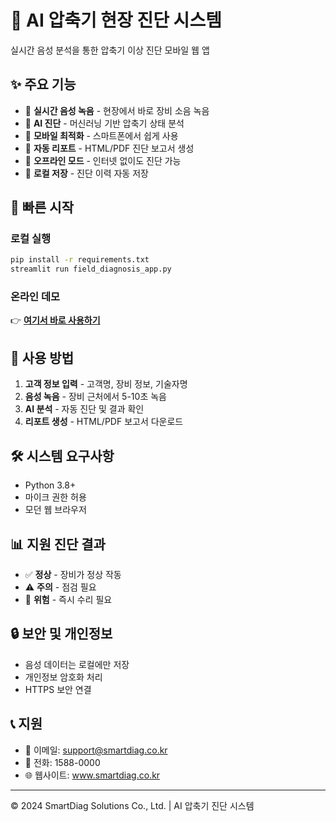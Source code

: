 # 🔧 AI 압축기 현장 진단 시스템

실시간 음성 분석을 통한 압축기 이상 진단 모바일 웹 앱

## ✨ 주요 기능

- 🎤 **실시간 음성 녹음** - 현장에서 바로 장비 소음 녹음
- 🤖 **AI 진단** - 머신러닝 기반 압축기 상태 분석
- 📱 **모바일 최적화** - 스마트폰에서 쉽게 사용
- 📄 **자동 리포트** - HTML/PDF 진단 보고서 생성
- 🔄 **오프라인 모드** - 인터넷 없이도 진단 가능
- 💾 **로컬 저장** - 진단 이력 자동 저장

## 🚀 빠른 시작

### 로컬 실행
```bash
pip install -r requirements.txt
streamlit run field_diagnosis_app.py
```

### 온라인 데모
👉 **[여기서 바로 사용하기](https://compressor-diagnosis.streamlit.app)**

## 📱 사용 방법

1. **고객 정보 입력** - 고객명, 장비 정보, 기술자명
2. **음성 녹음** - 장비 근처에서 5-10초 녹음
3. **AI 분석** - 자동 진단 및 결과 확인
4. **리포트 생성** - HTML/PDF 보고서 다운로드

## 🛠️ 시스템 요구사항

- Python 3.8+
- 마이크 권한 허용
- 모던 웹 브라우저

## 📊 지원 진단 결과

- ✅ **정상** - 장비가 정상 작동
- ⚠️ **주의** - 점검 필요
- 🚨 **위험** - 즉시 수리 필요

## 🔒 보안 및 개인정보

- 음성 데이터는 로컬에만 저장
- 개인정보 암호화 처리
- HTTPS 보안 연결

## 📞 지원

- 📧 이메일: support@smartdiag.co.kr
- 📱 전화: 1588-0000
- 🌐 웹사이트: www.smartdiag.co.kr

---

© 2024 SmartDiag Solutions Co., Ltd. | AI 압축기 진단 시스템